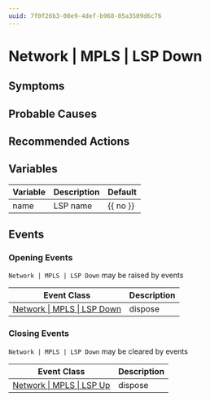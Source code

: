```yaml
---
uuid: 7f0f26b3-00e9-4def-b968-05a3509d6c76
---
```

# Network | MPLS | LSP Down

## Symptoms

## Probable Causes

## Recommended Actions

## Variables

| Variable | Description | Default  |
| -------- | ----------- | -------- |
| name     | LSP name    | {{ no }} |

## Events

### Opening Events
`Network | MPLS | LSP Down` may be raised by events

| Event Class                                                                           | Description |
| ------------------------------------------------------------------------------------- | ----------- |
| [Network \| MPLS \| LSP Down](ref://event-classes-reference/network/mpls/lsp-down.md) | dispose     |

### Closing Events
`Network | MPLS | LSP Down` may be cleared by events

| Event Class                                                                       | Description |
| --------------------------------------------------------------------------------- | ----------- |
| [Network \| MPLS \| LSP Up](ref://event-classes-reference/network/mpls/lsp-up.md) | dispose     |

